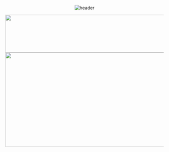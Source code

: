 <div align = "center">  
    
![header](https://capsule-render.vercel.app/api?type=waving&color=auto&height=240&section=header&text=YouJung+Jang&fontSize=70&animation=fadeIn&fontAlignY=38&desc=Hello%20World,%20Welcome%20to%20my%20Github!&descAlignY=57&descAlign=62)


<a href="https://github.com/devxb/gitanimals">
  <img
    src="https://render.gitanimals.org/lines/JangYouJung?pet-id=651221914200832724"
    width="1000"
    height="120"
  />
</a>
  
   
<!--
[![Typing SVG](https://readme-typing-svg.demolab.com?font=Alkatra&weight=500&size=45&duration=7000&pause=11&color=FFFFFF&center=false&vCenter=false&multiline=true&repeat=true&width=1000&height=100&lines=Hello+World!+Welcome+To+YouJung's+GitHub)](https://git.io/typing-svg)

<p align="center">
  <img src="https://readme-typing-svg.demolab.com/?lines=Type+messages+everywhere!;Add+a+bio+to+your+profile!;Add+a+description+to+your+repo!;Make+your+readme+stand+out!&font=Fira%20Code&center=true&width=380&height=50&duration=4000&pause=1000" alt="Example Usage - README Typing SVG">
</p>

-->
<a href="https://github.com/devxb/gitanimals">
<img
  src="https://render.gitanimals.org/farms/JangYouJung"
  width="600"
  height="300"
/>
</a>

<!--
## 🌱 Tech Stack 
<div style="display:flex; flex-direction:column; align-items:flex-start;">
    <div align= "center">
        <img src="https://img.shields.io/badge/Java-007396?style=for-the-badge&logo=Java&logoColor=white">
        <img src="https://img.shields.io/badge/Spring Boot-6DB33F?style=for-the-badge&logo=spring boot&logoColor=white"> 
        <img src="https://img.shields.io/badge/Node.js-339933?style=for-the-badge&logo=Node.js&logoColor=white">
        <img src="https://img.shields.io/badge/C++-00599C?style=for-the-badge&logo=cplusplus&logoColor=white">
    </div>
    <div>
        <img src="https://img.shields.io/badge/mysql-4479A1?style=for-the-badge&logo=mysql&logoColor=white"> 
        <img src="https://img.shields.io/badge/linux-FCC624?style=for-the-badge&logo=linux&logoColor=black"> 
        <img src="https://img.shields.io/badge/Amazon AWS-232F3E?style=for-the-badge&logo=amazon aws&logoColor=white"> 
        <img src="https://img.shields.io/badge/Docker-2496ED?style=for-the-badge&logo=Docker&logoColor=white">
    </div>
</div>

<br></br>
## 🏅 GitHub Stats
![Anurag's GitHub stats](https://github-readme-stats.vercel.app/api?username=JangYouJung&show_icons=true&theme=radical)
<br></br>


## 🖥️ My Coding Stats
[![Solved.ac Profile](http://mazassumnida.wtf/api/v2/generate_badge?boj=sunny819819)](https://solved.ac/sunny819819)
<br></br>
</div>
-->
